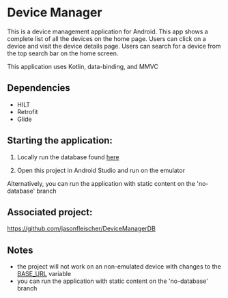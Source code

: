 # Device Manager

This is a device management application for Android. This app shows a complete list of all the devices on the home page. Users can click on a device and visit the device details page. Users can search for a device from the top search bar on the home screen.

This application uses Kotlin, data-binding, and MMVC

## Dependencies
- HILT
- Retrofit
- Glide

## Starting the application:

1. Locally run the database found [here](https://github.com/jasonfleischer/DeviceManagerDB)

2. Open this project in Android Studio and run on the emulator

Alternatively, you can run the application with static content on the 'no-database' branch

## Associated project:
https://github.com/jasonfleischer/DeviceManagerDB

## Notes
- the project will not work on an non-emulated device with changes to the [BASE_URL](https://github.com/jasonfleischer/DeviceManager/blob/main/app/src/main/java/com/example/devicemanager/common/Constants.kt) variable
- you can run the application with static content on the 'no-database' branch
